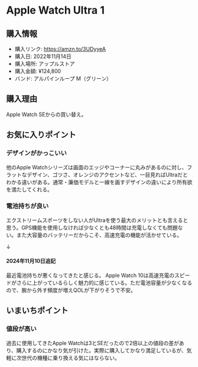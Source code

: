 # Apple Watch Ultra 1
## 購入情報
- 購入リンク: <https://amzn.to/3UDyyeA>
- 購入日: 2022年11月14日
- 購入場所: アップルストア
- 購入金額: ¥124,800
- バンド: アルパインループ M（グリーン）
## 購入理由
Apple Watch SEからの買い替え。

## お気に入りポイント
### デザインがかっこいい
他のApple Watchシリーズは画面のエッジやコーナーに丸みがあるのに対し、フラットなデザイン、ゴツさ、オレンジのアクセントなど、一目見ればUltraだとわかる違いがある。通常・廉価モデルと一線を画すデザインの違いにより所有欲を満たしてくれる。
### 電池持ちが良い
エクストリームスポーツをしない人がUltraを使う最大のメリットとも言えると思う。GPS機能を使用しなければ少なくとも48時間は充電しなくても問題ない。また大容量のバッテリーだからこそ、高速充電の機能が活かせている。

↓
#### 2024年11月10日追記
最近電池持ちが悪くなってきたと感じる。
Apple Watch 10は高速充電のスピードがさらに上がっているらしく魅力的に感じている。ただ電池容量が少なくなるので、腕から外す頻度が増えQOLが下がりそうで不安。

## いまいちポイント
### 値段が高い
過去に使用してきたApple Watchは3とSEだったので2倍以上の値段の差があり、購入するのにかなり気が引けた。実際に購入してかなり満足しているが、気軽に次世代の機種に乗り換える気にはならない。
